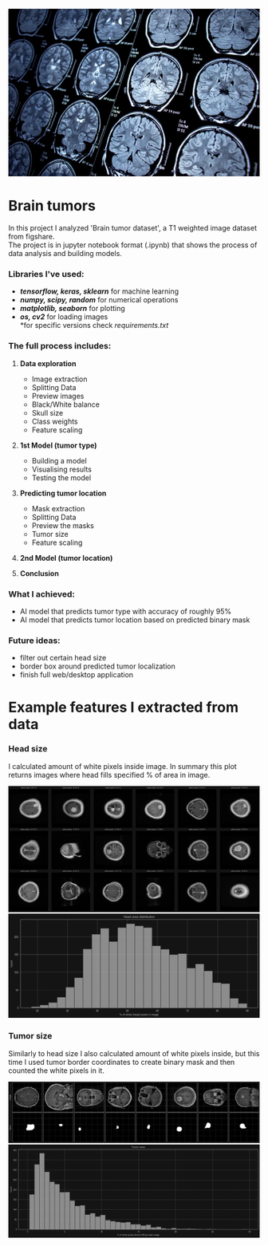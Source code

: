 ![bg](./media/bg.png)

# Brain tumors
In this project I analyzed 'Brain tumor dataset', a T1 weighted image dataset from figshare. <br>
The project is in jupyter notebook format (.ipynb) that shows the process of data analysis and building models.

### Libraries I've used:
- ***tensorflow, keras, sklearn*** for machine learning
- ***numpy, scipy, random*** for numerical operations
- ***matplotlib, seaborn*** for plotting
- ***os, cv2*** for loading images<br>
*for specific versions check *requirements.txt*

### The full process includes:
1) **Data exploration**
   - Image extraction
   - Splitting Data
   - Preview images
   - Black/White balance
   - Skull size
   - Class weights
   - Feature scaling

2) **1st Model (tumor type)**
   - Building a model
   - Visualising results
   - Testing the model

3) **Predicting tumor location**
   - Mask extraction
   - Splitting Data
   - Preview the masks
   - Tumor size
   - Feature scaling

4) **2nd Model (tumor location)**
5) **Conclusion**

### What I achieved:
- AI model that predicts tumor type with accuracy of roughly 95%
- AI model that predicts tumor location based on predicted binary mask

### Future ideas:
- filter out certain head size
- border box around predicted tumor localization
- finish full web/desktop application

# Example features I extracted from data
### Head size
I calculated amount of white pixels inside image.
In summary this plot returns images where head fills specified % of area in image.

![skull-size-1](./media/skull-size.png)
![skull-size-2](./media/skull-size-2.png)

### Tumor size
Similarly to head size I also calculated amount of white pixels inside,
but this time I used tumor border coordinates to create binary mask and then counted the white pixels in it.

![tumor-size-1](./media/tumor-size.png)
![tumor-size-2](./media/tumor-size-2.png)
